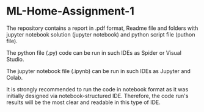 # ML-Home-Assignment-1

The repository contains a report in .pdf format, Readme file and folders with jupyter notebook solution (jupyter notebook) and python script file (puthon file).

The python file (.py) code can be run in such IDEs as Spider or Visual Studio.

The jupyter notebook file (.ipynb) can be run in such IDEs as Jupyter and Colab.

It is strongly recommended to run the code in notebook format as it was initially designed via notebook-structured IDE. Therefore, the code run's results will be the most clear and readable in this type of IDE.
